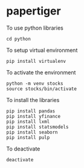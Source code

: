 # papertiger
To use python libraries
```
cd python
```

To setup virtual environment
```
pip install virtualenv
```

To activate the environment
```
python -m venv stocks
source stocks/bin/activate
```

To install the libraries
```
pip install pandas
pip install yfinance
pip install lxml
pip install statsmodels
pip install seaborn
pip install pulp
```

To deactivate
```
deactivate
```

